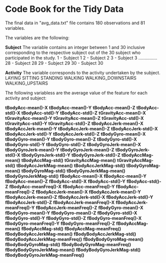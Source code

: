 # Code Book for the Tidy Data

The final data in "avg_data.txt" file contains 180 observations and 81 variables.

The variables are the following:

**Subject**
    The variable contains an integer between 1 and 30 inclusive corresponding to the respective subject out of the 30 subject who participated in the study.
    1 - Subject 1
    2 - Subject 2
    3 - Subject 3
    ...............
    28 - Subject 28
    29 - Subject 29
    30 - Subject 30
    
**Activity**
    The variable corresponds to the activity undertaken by the subject.
    LAYING
    SITTING
    STANDING
    WALKING
    WALKING_DOWNSTAIRS
    WALKING_UPSTAIRS
    
The following variabless are the average value of the feature for each activity and subject:

**tBodyAcc-mean()-X**
**tBodyAcc-mean()-Y**
**tBodyAcc-mean()-Z**
**tBodyAcc-std()-X**
**tBodyAcc-std()-Y**
**tBodyAcc-std()-Z**
**tGravityAcc-mean()-X**
**tGravityAcc-mean()-Y**
**tGravityAcc-mean()-Z**
**tGravityAcc-std()-X**
**tGravityAcc-std()-Y**
**tGravityAcc-std()-Z**
**tBodyAccJerk-mean()-X**
**tBodyAccJerk-mean()-Y**
**tBodyAccJerk-mean()-Z**
**tBodyAccJerk-std()-X**
**tBodyAccJerk-std()-Y**
**tBodyAccJerk-std()-Z**
**tBodyGyro-mean()-X**
**tBodyGyro-mean()-Y**
**tBodyGyro-mean()-Z**
**tBodyGyro-std()-X**
**tBodyGyro-std()-Y**
**tBodyGyro-std()-Z**
**tBodyGyroJerk-mean()-X**
**tBodyGyroJerk-mean()-Y**
**tBodyGyroJerk-mean()-Z**
**tBodyGyroJerk-std()-X**
**tBodyGyroJerk-std()-Y**
**tBodyGyroJerk-std()-Z**
**tBodyAccMag-mean()**
**tBodyAccMag-std()**
**tGravityAccMag-mean()**
**tGravityAccMag-std()**
**tBodyAccJerkMag-mean()**
**tBodyAccJerkMag-std()**
**tBodyGyroMag-mean()**
**tBodyGyroMag-std()**
**tBodyGyroJerkMag-mean()**
**tBodyGyroJerkMag-std()**
**fBodyAcc-mean()-X**
**fBodyAcc-mean()-Y**
**fBodyAcc-mean()-Z**
**fBodyAcc-std()-X**
**fBodyAcc-std()-Y**
**fBodyAcc-std()-Z**
**fBodyAcc-meanFreq()-X**
**fBodyAcc-meanFreq()-Y**
**fBodyAcc-meanFreq()-Z**
**fBodyAccJerk-mean()-X**
**fBodyAccJerk-mean()-Y**
**fBodyAccJerk-mean()-Z**
**fBodyAccJerk-std()-X**
**fBodyAccJerk-std()-Y**
**fBodyAccJerk-std()-Z**
**fBodyAccJerk-meanFreq()-X**
**fBodyAccJerk-meanFreq()-Y**
**fBodyAccJerk-meanFreq()-Z**
**fBodyGyro-mean()-X**
**fBodyGyro-mean()-Y**
**fBodyGyro-mean()-Z**
**fBodyGyro-std()-X**
**fBodyGyro-std()-Y**
**fBodyGyro-std()-Z**
**fBodyGyro-meanFreq()-X**
**fBodyGyro-meanFreq()-Y**
**fBodyGyro-meanFreq()-Z**
**fBodyAccMag-mean()**
**fBodyAccMag-std()**
**fBodyAccMag-meanFreq()**
**fBodyBodyAccJerkMag-mean()**
**fBodyBodyAccJerkMag-std()**
**fBodyBodyAccJerkMag-meanFreq()**
**fBodyBodyGyroMag-mean()**
**fBodyBodyGyroMag-std()**
**fBodyBodyGyroMag-meanFreq()**
**fBodyBodyGyroJerkMag-mean()**
**fBodyBodyGyroJerkMag-std()**
**fBodyBodyGyroJerkMag-meanFreq()**


